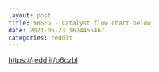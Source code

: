 ```yaml
--- 
layout: post 
title: $BSEG - Catalyst flow chart below 
date: 2021-06-23 1624455467 
categories: reddit 
--- 
```

https://redd.it/o6czbl